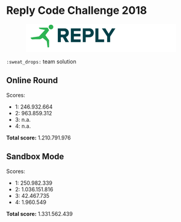 # Reply Code Challenge 2018

<p align="center">
	<img src="other/reply-corporate-logo.png">
</p>

`:sweat_drops:` team solution

## Online Round

Scores:
 - 1: 246.932.664
 - 2: 963.859.312
 - 3: n.a.
 - 4: n.a.

**Total score:** 1.210.791.976

## Sandbox Mode

Scores:
 - 1: 250.982.339
 - 2: 1.036.151.816
 - 3: 42.467.735
 - 4: 1.960.549

**Total score:** 1.331.562.439